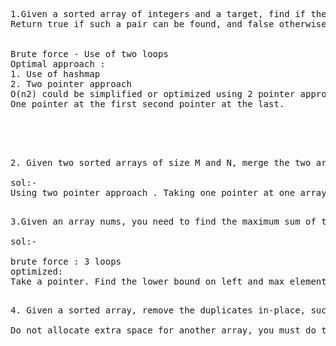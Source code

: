 <pre>
1.Given a sorted array of integers and a target, find if there’s a pair of elements that add up to the target. 
Return true if such a pair can be found, and false otherwise.


Brute force - Use of two loops
Optimal approach :
1. Use of hashmap
2. Two pointer approach
O(n2) could be simplified or optimized using 2 pointer approach to O(n) so we should always try it.
One pointer at the first second pointer at the last.



</pre>

<pre>

2. Given two sorted arrays of size M and N, merge the two arrays and return the final array, sorted.

sol:-
Using two pointer approach . Taking one pointer at one array second pointer on another and ding mergea sort on them .
</pre>

<pre>

3.Given an array nums, you need to find the maximum sum of triplet (nums[i] + nums[j] + nums[k]) such that 0 <= i < j < k and nums[i] < nums[j] < nums[k]. If no such triplet exists print 0.

sol:-

brute force : 3 loops
optimized:
Take a pointer. Find the lower bound on left and max element in right. 

</pre>
<pre>
4. Given a sorted array, remove the duplicates in-place, such that each element in the array appears at most twice, and return the new length.

Do not allocate extra space for another array, you must do this by modifying the input array in-place with O(1) extra memory.

</pre>

